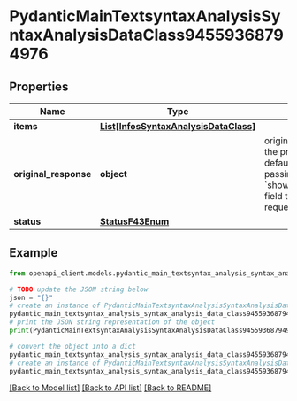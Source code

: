 # PydanticMainTextsyntaxAnalysisSyntaxAnalysisDataClass94559368794976


## Properties

Name | Type | Description | Notes
------------ | ------------- | ------------- | -------------
**items** | [**List[InfosSyntaxAnalysisDataClass]**](InfosSyntaxAnalysisDataClass.md) |  | [optional] 
**original_response** | **object** | original response sent by the provider, hidden by default, show it by passing the &#x60;show_original_response&#x60; field to &#x60;true&#x60; in your request | [optional] 
**status** | [**StatusF43Enum**](StatusF43Enum.md) |  | 

## Example

```python
from openapi_client.models.pydantic_main_textsyntax_analysis_syntax_analysis_data_class94559368794976 import PydanticMainTextsyntaxAnalysisSyntaxAnalysisDataClass94559368794976

# TODO update the JSON string below
json = "{}"
# create an instance of PydanticMainTextsyntaxAnalysisSyntaxAnalysisDataClass94559368794976 from a JSON string
pydantic_main_textsyntax_analysis_syntax_analysis_data_class94559368794976_instance = PydanticMainTextsyntaxAnalysisSyntaxAnalysisDataClass94559368794976.from_json(json)
# print the JSON string representation of the object
print(PydanticMainTextsyntaxAnalysisSyntaxAnalysisDataClass94559368794976.to_json())

# convert the object into a dict
pydantic_main_textsyntax_analysis_syntax_analysis_data_class94559368794976_dict = pydantic_main_textsyntax_analysis_syntax_analysis_data_class94559368794976_instance.to_dict()
# create an instance of PydanticMainTextsyntaxAnalysisSyntaxAnalysisDataClass94559368794976 from a dict
pydantic_main_textsyntax_analysis_syntax_analysis_data_class94559368794976_form_dict = pydantic_main_textsyntax_analysis_syntax_analysis_data_class94559368794976.from_dict(pydantic_main_textsyntax_analysis_syntax_analysis_data_class94559368794976_dict)
```
[[Back to Model list]](../README.md#documentation-for-models) [[Back to API list]](../README.md#documentation-for-api-endpoints) [[Back to README]](../README.md)



